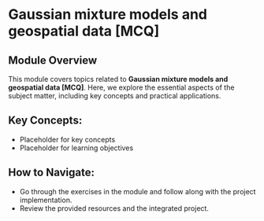 # Gaussian mixture models and geospatial data [MCQ]

## Module Overview

This module covers topics related to **Gaussian mixture models and geospatial data [MCQ]**. Here, we explore the essential aspects of the subject matter, including key concepts and practical applications.

## Key Concepts:
- Placeholder for key concepts
- Placeholder for learning objectives

## How to Navigate:
- Go through the exercises in the module and follow along with the project implementation.
- Review the provided resources and the integrated project.

